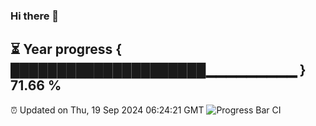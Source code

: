 ### Hi there 👋
⏳ Year progress { █████████████████████▁▁▁▁▁▁▁▁▁ } 71.66 %
---
⏰ Updated on Thu, 19 Sep 2024 06:24:21 GMT
![Progress Bar CI](https://github.com/liununu/liununu/workflows/Progress%20Bar%20CI/badge.svg)
